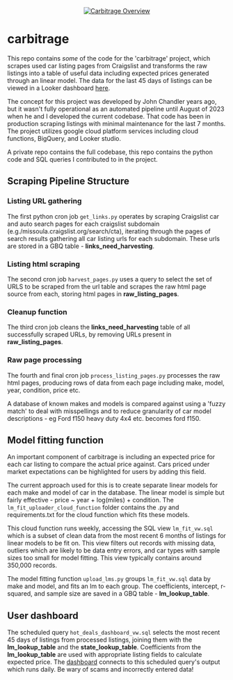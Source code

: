 <div align="center">
  <a href="https://www.youtube.com/watch?v=c0oT2hzpGXo">
    <img src="https://img.youtube.com/vi/c0oT2hzpGXo/0.jpg" alt="Carbitrage Overview">
  </a>
</div>

# carbitrage

This repo contains *some* of the code for the 'carbitrage' project, which scrapes used car listing pages from Craigslist and transforms the raw listings into a table of useful data including expected prices generated through an linear model. The data for the last 45 days of listings can be viewed in a Looker dashboard [here](https://lookerstudio.google.com/reporting/15724f59-7692-4920-95ac-a2c8f76029eb/page/jUEsD).

The concept for this project was developed by John Chandler years ago, but it wasn't fully operational as an automated pipeline until August of 2023 when he and I developed the current codebase. That code has been in production scraping listings with minimal maintenance for the last 7 months. The project utilizes google cloud platform services including cloud functions, BigQuery, and Looker studio.

A private repo contains the full codebase, this repo contains the python code and SQL queries I contributed to in the project.

## Scraping Pipeline Structure

### Listing URL gathering
The first python cron job `get_links.py` operates by scraping Craigslist car and auto search pages for each craigslist subdomain (e.g./missoula.craigslist.org/search/cta), iterating through the pages of search results gathering all car listing urls for each subdomain. These urls are stored in a GBQ table - **links_need_harvesting**.

### Listing html scraping
The second cron job `harvest_pages.py` uses a query to select the set of URLS to be scraped from the url table and scrapes the raw html page source from each, storing html pages in **raw_listing_pages**.

### Cleanup function
The third cron job cleans the **links_need_harvesting** table of all successfully scraped URLs, by removing URLs present in **raw_listing_pages**.

### Raw page processing
The fourth and final cron job `process_listing_pages.py` processes the raw html pages, producing rows of data from each page including make, model, year, condition, price etc.

A database of known makes and models is compared against using a 'fuzzy match' to deal with misspellings and to reduce granularity of car model descriptions - eg Ford f150 heavy duty 4x4 etc. becomes ford f150.

## Model fitting function
An important component of carbitrage is including an expected price for each car listing to compare the actual price against. Cars priced under market expectations can be highlighted for users by adding this field.

The current approach used for this is to create separate linear models for each make and model of car in the database. The linear model is simple but fairly effective - price ~ year + log(miles) + condition. The `lm_fit_uploader_cloud_function` folder contains the .py and requirements.txt for the cloud function which fits these models.

This cloud function runs weekly, accessing the SQL view `lm_fit_vw.sql` which is a subset of clean data from the most recent 6 months of listings for linear models to be fit on. This view filters out records with missing data, outliers which are likely to be data entry errors, and car types with sample sizes too small for model fitting. This view typically contains around 350,000 records.

The model fitting function `upload_lms.py` groups `lm_fit_vw.sql` data by make and model, and fits an lm to each group. The coefficients, intercept, r-squared, and sample size are saved in a GBQ table - **lm_lookup_table**.

## User dashboard

The scheduled query `hot_deals_dashboard_vw.sql` selects the most recent 45 days of listings from processed listings, joining them with the **lm_lookup_table** and the **state_lookup_table**. Coefficients from the **lm_lookup_table** are used with appropriate listing fields to calculate expected price. The [dashboard](https://lookerstudio.google.com/reporting/15724f59-7692-4920-95ac-a2c8f76029eb/page/jUEsD) connects to this scheduled query's output which runs daily. Be wary of scams and incorrectly entered data!